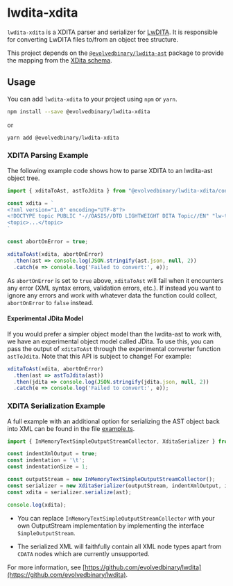 # lwdita-xdita

`lwdita-xdita` is a XDITA parser and serializer for [LwDITA](https://github.com/oasis-tcs/dita-lwdita).
It is responsible for converting LwDITA files to/from an object tree structure.

This project depends on the [`@evolvedbinary/lwdita-ast`](https://www.npmjs.com/package/@evolvedbinary/lwdita-xdita) package to provide the mapping from the [XDita schema](https://github.com/oasis-tcs/dita-lwdita/blob/spec/org.oasis.xdita/dtd/lw-topic.mod).

## Usage

You can add `lwdita-xdita` to your project using `npm` or `yarn`.

```bash
npm install --save @evolvedbinary/lwdita-xdita
```

or

```bash
yarn add @evolvedbinary/lwdita-xdita
```

### XDITA Parsing Example

The following example code shows how to parse XDITA to an lwdita-ast object tree.

```javascript
import { xditaToAst, astToJdita } from "@evolvedbinary/lwdita-xdita/converter";

const xdita = `
<?xml version="1.0" encoding="UTF-8"?>
<!DOCTYPE topic PUBLIC "-//OASIS//DTD LIGHTWEIGHT DITA Topic//EN" "lw-topic.dtd">
<topic>...</topic>
`

const abortOnError = true;

xditaToAst(xdita, abortOnError)
  .then(ast => console.log(JSON.stringify(ast.json, null, 2))
  .catch(e => console.log('Failed to convert:', e));
```

As `abortOnError` is set to `true` above, `xditaToAst` will fail when it encounters any error (XML syntax errors, validation errors, etc.). If instead you want to ignore any errors and work with whatever data the function could collect, `abortOnError` to `false` instead.

#### Experimental JDita Model
If you would prefer a simpler object model than the lwdita-ast to work with, we have an experimental object model called JDita. To use this, you can pass the output of `xditaToAst` through the experimental converter function `astToJdita`. Note that this API is subject to change! For example:

```javascript
xditaToAst(xdita, abortOnError)
  .then(ast => astToJdita(ast))
  .then(jdita => console.log(JSON.stringify(jdita.json, null, 2))
  .catch(e => console.log('Failed to convert:', e));
```

### XDITA Serialization Example

A full example with an additional option for serializing the AST object back into XML can be found in the file [example.ts](packages/lwdita-xdita/example.ts).

```javascript
import { InMemoryTextSimpleOutputStreamCollector, XditaSerializer } from "@evolvedbinary/lwdita-xdita/xdita-serializer";

const indentXmlOutput = true;
const indentation = '\t';
const indentationSize = 1;

const outputStream = new InMemoryTextSimpleOutputStreamCollector();
const serializer = new XditaSerializer(outputStream, indentXmlOutput, indentation, indentationSize);
const xdita = serializer.serialize(ast);

console.log(xdita);
```

* You can replace `InMemoryTextSimpleOutputStreamCollector` with your own OutputStream implementation by implementing the interface `SimpleOutputStream`.

* The serialized XML will faithfully contain all XML node types apart from `CDATA` nodes which are currently unsupported.

For more information, see [https://github.com/evolvedbinary/lwdita](https://github.com/evolvedbinary/lwdita).
